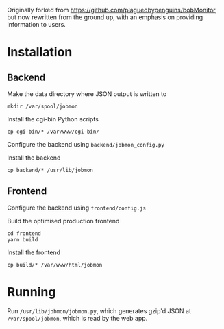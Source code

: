 Originally forked from https://github.com/plaguedbypenguins/bobMonitor, but now rewritten from the ground up, with an emphasis on providing information to users.

# Installation

## Backend

Make the data directory where JSON output is written to
```
mkdir /var/spool/jobmon
```

Install the cgi-bin Python scripts
```
cp cgi-bin/* /var/www/cgi-bin/
```

Configure the backend using `backend/jobmon_config.py`

Install the backend
```
cp backend/* /usr/lib/jobmon
```

## Frontend

Configure the backend using `frontend/config.js`

Build the optimised production frontend
```
cd frontend
yarn build
```

Install the frontend
```
cp build/* /var/www/html/jobmon
```

# Running

Run `/usr/lib/jobmon/jobmon.py`, which generates gzip'd JSON at `/var/spool/jobmon`, which is read by the web app.
